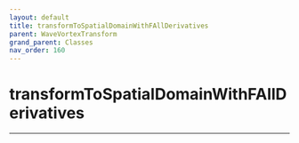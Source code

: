 ```yaml
---
layout: default
title: transformToSpatialDomainWithFAllDerivatives
parent: WaveVortexTransform
grand_parent: Classes
nav_order: 160
---
```


#  transformToSpatialDomainWithFAllDerivatives




---

